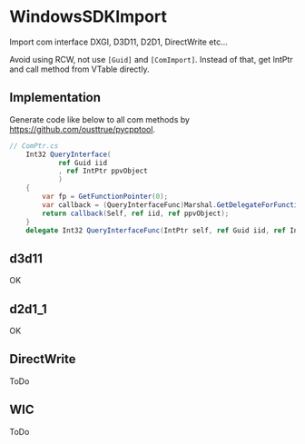 # WindowsSDKImport

Import com interface DXGI, D3D11, D2D1, DirectWrite etc...

Avoid using RCW, not use `[Guid]` and `[ComImport]`.
Instead of that, get IntPtr and call method from VTable directly.

## Implementation

Generate code like below to all com methods by https://github.com/ousttrue/pycpptool.

```cs
// ComPtr.cs
    Int32 QueryInterface(
            ref Guid iid
            , ref IntPtr ppvObject
            )
    {
        var fp = GetFunctionPointer(0);
        var callback = (QueryInterfaceFunc)Marshal.GetDelegateForFunctionPointer(fp, typeof(QueryInterfaceFunc));
        return callback(Self, ref iid, ref ppvObject);
    }
    delegate Int32 QueryInterfaceFunc(IntPtr self, ref Guid iid, ref IntPtr ppvObject);
```

## d3d11

OK

## d2d1_1

OK

## DirectWrite

ToDo

## WIC

ToDo
